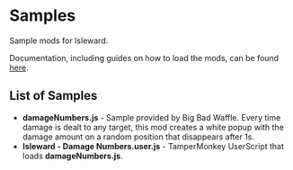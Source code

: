 # Samples
Sample mods for Isleward.

Documentation, including guides on how to load the mods, can be found [here](http://isleward.wikia.com/wiki/Modding).

## List of Samples
* **damageNumbers.js** - Sample provided by Big Bad Waffle. Every time damage is dealt to any target, this mod creates a white popup with the damage amount on a random position that disappears after 1s.
* **Isleward - Damage Numbers.user.js** - TamperMonkey UserScript that loads **damageNumbers.js**.  
